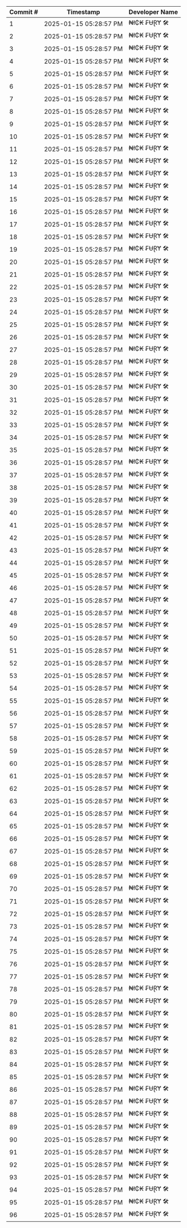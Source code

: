 | Commit # | Timestamp           | Developer Name       |
|----------|---------------------|----------------------|
| 1        | 2025-01-15 05:28:57 PM | ₦ł₵₭ ₣ɄⱤɎ 🛠️        |
| 2        | 2025-01-15 05:28:57 PM | ₦ł₵₭ ₣ɄⱤɎ 🛠️        |
| 3        | 2025-01-15 05:28:57 PM | ₦ł₵₭ ₣ɄⱤɎ 🛠️        |
| 4        | 2025-01-15 05:28:57 PM | ₦ł₵₭ ₣ɄⱤɎ 🛠️        |
| 5        | 2025-01-15 05:28:57 PM | ₦ł₵₭ ₣ɄⱤɎ 🛠️        |
| 6        | 2025-01-15 05:28:57 PM | ₦ł₵₭ ₣ɄⱤɎ 🛠️        |
| 7        | 2025-01-15 05:28:57 PM | ₦ł₵₭ ₣ɄⱤɎ 🛠️        |
| 8        | 2025-01-15 05:28:57 PM | ₦ł₵₭ ₣ɄⱤɎ 🛠️        |
| 9        | 2025-01-15 05:28:57 PM | ₦ł₵₭ ₣ɄⱤɎ 🛠️        |
| 10       | 2025-01-15 05:28:57 PM | ₦ł₵₭ ₣ɄⱤɎ 🛠️        |
| 11       | 2025-01-15 05:28:57 PM | ₦ł₵₭ ₣ɄⱤɎ 🛠️        |
| 12       | 2025-01-15 05:28:57 PM | ₦ł₵₭ ₣ɄⱤɎ 🛠️        |
| 13       | 2025-01-15 05:28:57 PM | ₦ł₵₭ ₣ɄⱤɎ 🛠️        |
| 14       | 2025-01-15 05:28:57 PM | ₦ł₵₭ ₣ɄⱤɎ 🛠️        |
| 15       | 2025-01-15 05:28:57 PM | ₦ł₵₭ ₣ɄⱤɎ 🛠️        |
| 16       | 2025-01-15 05:28:57 PM | ₦ł₵₭ ₣ɄⱤɎ 🛠️        |
| 17       | 2025-01-15 05:28:57 PM | ₦ł₵₭ ₣ɄⱤɎ 🛠️        |
| 18       | 2025-01-15 05:28:57 PM | ₦ł₵₭ ₣ɄⱤɎ 🛠️        |
| 19       | 2025-01-15 05:28:57 PM | ₦ł₵₭ ₣ɄⱤɎ 🛠️        |
| 20       | 2025-01-15 05:28:57 PM | ₦ł₵₭ ₣ɄⱤɎ 🛠️        |
| 21       | 2025-01-15 05:28:57 PM | ₦ł₵₭ ₣ɄⱤɎ 🛠️        |
| 22       | 2025-01-15 05:28:57 PM | ₦ł₵₭ ₣ɄⱤɎ 🛠️        |
| 23       | 2025-01-15 05:28:57 PM | ₦ł₵₭ ₣ɄⱤɎ 🛠️        |
| 24       | 2025-01-15 05:28:57 PM | ₦ł₵₭ ₣ɄⱤɎ 🛠️        |
| 25       | 2025-01-15 05:28:57 PM | ₦ł₵₭ ₣ɄⱤɎ 🛠️        |
| 26       | 2025-01-15 05:28:57 PM | ₦ł₵₭ ₣ɄⱤɎ 🛠️        |
| 27       | 2025-01-15 05:28:57 PM | ₦ł₵₭ ₣ɄⱤɎ 🛠️        |
| 28       | 2025-01-15 05:28:57 PM | ₦ł₵₭ ₣ɄⱤɎ 🛠️        |
| 29       | 2025-01-15 05:28:57 PM | ₦ł₵₭ ₣ɄⱤɎ 🛠️        |
| 30       | 2025-01-15 05:28:57 PM | ₦ł₵₭ ₣ɄⱤɎ 🛠️        |
| 31       | 2025-01-15 05:28:57 PM | ₦ł₵₭ ₣ɄⱤɎ 🛠️        |
| 32       | 2025-01-15 05:28:57 PM | ₦ł₵₭ ₣ɄⱤɎ 🛠️        |
| 33       | 2025-01-15 05:28:57 PM | ₦ł₵₭ ₣ɄⱤɎ 🛠️        |
| 34       | 2025-01-15 05:28:57 PM | ₦ł₵₭ ₣ɄⱤɎ 🛠️        |
| 35       | 2025-01-15 05:28:57 PM | ₦ł₵₭ ₣ɄⱤɎ 🛠️        |
| 36       | 2025-01-15 05:28:57 PM | ₦ł₵₭ ₣ɄⱤɎ 🛠️        |
| 37       | 2025-01-15 05:28:57 PM | ₦ł₵₭ ₣ɄⱤɎ 🛠️        |
| 38       | 2025-01-15 05:28:57 PM | ₦ł₵₭ ₣ɄⱤɎ 🛠️        |
| 39       | 2025-01-15 05:28:57 PM | ₦ł₵₭ ₣ɄⱤɎ 🛠️        |
| 40       | 2025-01-15 05:28:57 PM | ₦ł₵₭ ₣ɄⱤɎ 🛠️        |
| 41       | 2025-01-15 05:28:57 PM | ₦ł₵₭ ₣ɄⱤɎ 🛠️        |
| 42       | 2025-01-15 05:28:57 PM | ₦ł₵₭ ₣ɄⱤɎ 🛠️        |
| 43       | 2025-01-15 05:28:57 PM | ₦ł₵₭ ₣ɄⱤɎ 🛠️        |
| 44       | 2025-01-15 05:28:57 PM | ₦ł₵₭ ₣ɄⱤɎ 🛠️        |
| 45       | 2025-01-15 05:28:57 PM | ₦ł₵₭ ₣ɄⱤɎ 🛠️        |
| 46       | 2025-01-15 05:28:57 PM | ₦ł₵₭ ₣ɄⱤɎ 🛠️        |
| 47       | 2025-01-15 05:28:57 PM | ₦ł₵₭ ₣ɄⱤɎ 🛠️        |
| 48       | 2025-01-15 05:28:57 PM | ₦ł₵₭ ₣ɄⱤɎ 🛠️        |
| 49       | 2025-01-15 05:28:57 PM | ₦ł₵₭ ₣ɄⱤɎ 🛠️        |
| 50       | 2025-01-15 05:28:57 PM | ₦ł₵₭ ₣ɄⱤɎ 🛠️        |
| 51       | 2025-01-15 05:28:57 PM | ₦ł₵₭ ₣ɄⱤɎ 🛠️        |
| 52       | 2025-01-15 05:28:57 PM | ₦ł₵₭ ₣ɄⱤɎ 🛠️        |
| 53       | 2025-01-15 05:28:57 PM | ₦ł₵₭ ₣ɄⱤɎ 🛠️        |
| 54       | 2025-01-15 05:28:57 PM | ₦ł₵₭ ₣ɄⱤɎ 🛠️        |
| 55       | 2025-01-15 05:28:57 PM | ₦ł₵₭ ₣ɄⱤɎ 🛠️        |
| 56       | 2025-01-15 05:28:57 PM | ₦ł₵₭ ₣ɄⱤɎ 🛠️        |
| 57       | 2025-01-15 05:28:57 PM | ₦ł₵₭ ₣ɄⱤɎ 🛠️        |
| 58       | 2025-01-15 05:28:57 PM | ₦ł₵₭ ₣ɄⱤɎ 🛠️        |
| 59       | 2025-01-15 05:28:57 PM | ₦ł₵₭ ₣ɄⱤɎ 🛠️        |
| 60       | 2025-01-15 05:28:57 PM | ₦ł₵₭ ₣ɄⱤɎ 🛠️        |
| 61       | 2025-01-15 05:28:57 PM | ₦ł₵₭ ₣ɄⱤɎ 🛠️        |
| 62       | 2025-01-15 05:28:57 PM | ₦ł₵₭ ₣ɄⱤɎ 🛠️        |
| 63       | 2025-01-15 05:28:57 PM | ₦ł₵₭ ₣ɄⱤɎ 🛠️        |
| 64       | 2025-01-15 05:28:57 PM | ₦ł₵₭ ₣ɄⱤɎ 🛠️        |
| 65       | 2025-01-15 05:28:57 PM | ₦ł₵₭ ₣ɄⱤɎ 🛠️        |
| 66       | 2025-01-15 05:28:57 PM | ₦ł₵₭ ₣ɄⱤɎ 🛠️        |
| 67       | 2025-01-15 05:28:57 PM | ₦ł₵₭ ₣ɄⱤɎ 🛠️        |
| 68       | 2025-01-15 05:28:57 PM | ₦ł₵₭ ₣ɄⱤɎ 🛠️        |
| 69       | 2025-01-15 05:28:57 PM | ₦ł₵₭ ₣ɄⱤɎ 🛠️        |
| 70       | 2025-01-15 05:28:57 PM | ₦ł₵₭ ₣ɄⱤɎ 🛠️        |
| 71       | 2025-01-15 05:28:57 PM | ₦ł₵₭ ₣ɄⱤɎ 🛠️        |
| 72       | 2025-01-15 05:28:57 PM | ₦ł₵₭ ₣ɄⱤɎ 🛠️        |
| 73       | 2025-01-15 05:28:57 PM | ₦ł₵₭ ₣ɄⱤɎ 🛠️        |
| 74       | 2025-01-15 05:28:57 PM | ₦ł₵₭ ₣ɄⱤɎ 🛠️        |
| 75       | 2025-01-15 05:28:57 PM | ₦ł₵₭ ₣ɄⱤɎ 🛠️        |
| 76       | 2025-01-15 05:28:57 PM | ₦ł₵₭ ₣ɄⱤɎ 🛠️        |
| 77       | 2025-01-15 05:28:57 PM | ₦ł₵₭ ₣ɄⱤɎ 🛠️        |
| 78       | 2025-01-15 05:28:57 PM | ₦ł₵₭ ₣ɄⱤɎ 🛠️        |
| 79       | 2025-01-15 05:28:57 PM | ₦ł₵₭ ₣ɄⱤɎ 🛠️        |
| 80       | 2025-01-15 05:28:57 PM | ₦ł₵₭ ₣ɄⱤɎ 🛠️        |
| 81       | 2025-01-15 05:28:57 PM | ₦ł₵₭ ₣ɄⱤɎ 🛠️        |
| 82       | 2025-01-15 05:28:57 PM | ₦ł₵₭ ₣ɄⱤɎ 🛠️        |
| 83       | 2025-01-15 05:28:57 PM | ₦ł₵₭ ₣ɄⱤɎ 🛠️        |
| 84       | 2025-01-15 05:28:57 PM | ₦ł₵₭ ₣ɄⱤɎ 🛠️        |
| 85       | 2025-01-15 05:28:57 PM | ₦ł₵₭ ₣ɄⱤɎ 🛠️        |
| 86       | 2025-01-15 05:28:57 PM | ₦ł₵₭ ₣ɄⱤɎ 🛠️        |
| 87       | 2025-01-15 05:28:57 PM | ₦ł₵₭ ₣ɄⱤɎ 🛠️        |
| 88       | 2025-01-15 05:28:57 PM | ₦ł₵₭ ₣ɄⱤɎ 🛠️        |
| 89       | 2025-01-15 05:28:57 PM | ₦ł₵₭ ₣ɄⱤɎ 🛠️        |
| 90       | 2025-01-15 05:28:57 PM | ₦ł₵₭ ₣ɄⱤɎ 🛠️        |
| 91       | 2025-01-15 05:28:57 PM | ₦ł₵₭ ₣ɄⱤɎ 🛠️        |
| 92       | 2025-01-15 05:28:57 PM | ₦ł₵₭ ₣ɄⱤɎ 🛠️        |
| 93       | 2025-01-15 05:28:57 PM | ₦ł₵₭ ₣ɄⱤɎ 🛠️        |
| 94       | 2025-01-15 05:28:57 PM | ₦ł₵₭ ₣ɄⱤɎ 🛠️        |
| 95       | 2025-01-15 05:28:57 PM | ₦ł₵₭ ₣ɄⱤɎ 🛠️        |
| 96       | 2025-01-15 05:28:57 PM | ₦ł₵₭ ₣ɄⱤɎ 🛠️        |
